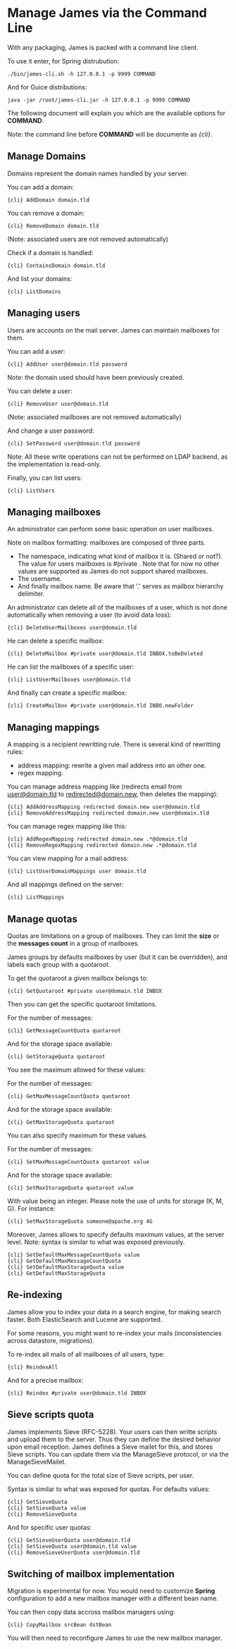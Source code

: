 Manage James via the Command Line
=================================

With any packaging, James is packed with a command line client.

To use it enter, for Spring distrubution:

```
./bin/james-cli.sh -h 127.0.0.1 -p 9999 COMMAND
```

And for Guice distributions:

```
java -jar /root/james-cli.jar -h 127.0.0.1 -p 9999 COMMAND
```

The following document will explain you which are the available options for **COMMAND**.

Note: the command line before **COMMAND** will be documente as *{cli}*.

## Manage Domains

Domains represent the domain names handled by your server.

You can add a domain:

```
{cli} AddDomain domain.tld
```

You can remove a domain:

```
{cli} RemoveDomain domain.tld
```

(Note: associated users are not removed automatically)

Check if a domain is handled:

```
{cli} ContainsDomain domain.tld
```

And list your domains:

```
{cli} ListDomains
```

## Managing users

Users are accounts on the mail server. James can maintain mailboxes for them.

You can add a user:

```
{cli} AddUser user@domain.tld password
```

Note: the domain used should have been previously created.

You can delete a user:

```
{cli} RemoveUser user@domain.tld
```

(Note: associated mailboxes are not removed automatically)

And change a user password:

```
{cli} SetPassword user@domain.tld password
```

Note: All these write operations can not be performed on LDAP backend, as the implementation is read-only.

Finally, you can list users:

```
{cli} ListUsers
```

## Managing mailboxes

An administrator can perform some basic operation on user mailboxes.

Note on mailbox formatting: mailboxes are composed of three parts.

 - The namespace, indicating what kind of mailbox it is. (Shared or not?). The value for users mailboxes is #private . Note that for now no other values are supported as James do not support shared mailboxes.
 - The username.
 - And finally mailbox name. Be aware that '.' serves as mailbox hierarchy delimiter.

An administrator can delete all of the mailboxes of a user, which is not done automatically when removing a user (to avoid data loss):

```
{cli} DeleteUserMailboxes user@domain.tld
```

He can delete a specific mailbox:

```
{cli} DeleteMailbox #private user@domain.tld INBOX.toBeDeleted
```

He can list the mailboxes of a specific user:

```
{cli} ListUserMailboxes user@domain.tld
```

And finally can create a specific mailbox:

```
{cli} CreateMailbox #private user@domain.tld INBO.newFolder
```

## Managing mappings

A mapping is a recipient rewritting rule. There is several kind of rewritting rules:

 - address mapping: rewrite a given mail address into an other one.
 - regex mapping.

You can manage address mapping like (redirects email from user@domain.tld to redirected@domain.new, then deletes the mapping):

```
{cli} AddAddressMapping redirected domain.new user@domain.tld
{cli} RemoveAddressMapping redirected domain.new user@domain.tld
```

You can manage regex mapping like this:

```
{cli} AddRegexMapping redirected domain.new .*@domain.tld
{cli} RemoveRegexMapping redirected domain.new .*@domain.tld
```

You can view mapping for a mail address:

```
{cli} ListUserDomainMappings user domain.tld
```

And all mappings defined on the server:

```
{cli} ListMappings
```

## Manage quotas

Quotas are limitations on a group of mailboxes. They can limit the **size** or the **messages count** in a group of mailboxes.

James groups by defaults mailboxes by user (but it can be overridden), and labels each group with a quotaroot.

To get the quotaroot a given mailbox belongs to:

```
{cli} GetQuotaroot #private user@domain.tld INBOX
```

Then you can get the specific quotaroot limitations.

For the number of messages:

```
{cli} GetMessageCountQuota quotaroot
```

And for the storage space available:

```
{cli} GetStorageQuota quotaroot
```

You see the maximum allowed for these values:

For the number of messages:

```
{cli} GetMaxMessageCountQuota quotaroot
```

And for the storage space available:

```
{cli} GetMaxStorageQuota quotaroot
```

You can also specify maximum for these values.


For the number of messages:

```
{cli} SetMaxMessageCountQuota quotaroot value
```

And for the storage space available:

```
{cli} SetMaxStorageQuota quotaroot value
```

With value being an integer. Please note the use of units for storage (K, M, G). For instance:


```
{cli} SetMaxStorageQuota someone@apache.org 4G
```

Moreover, James allows to specify defaults maximum values, at the server level. Note: syntax is similar to what was exposed previously.

```
{cli} SetDefaultMaxMessageCountQuota value
{cli} GetDefaultMaxMessageCountQuota
{cli} SetDefaultMaxStorageQuota value
{cli} GetDefaultMaxStorageQuota
```

## Re-indexing

James allow you to index your data in a search engine, for making search faster. Both ElasticSearch and Lucene are supported.

For some reasons, you might want to re-index your mails (inconsistencies across datastore, migrations).

To re-index all mails of all mailboxes of all users, type:

```
{cli} ReindexAll
```

And for a precise mailbox:

```
{cli} Reindex #private user@domain.tld INBOX
```

## Sieve scripts quota

James implements Sieve (RFC-5228). Your users can then writte scripts and upload them to the server. Thus they can
define the desired behavior upon email reception. James defines a Sieve mailet for this, and stores Sieve scripts. You
can update them via the ManageSieve protocol, or via the ManageSieveMailet.

You can define quota for the total size of Sieve scripts, per user.

Syntax is similar to what was exposed for quotas. For defaults values:

```
{cli} GetSieveQuota
{cli} SetSieveQuota value
{cli} RemoveSieveQuota
```

And for specific user quotas:

```
{cli} GetSieveUserQuota user@domain.tld
{cli} SetSieveQuota user@domain.tld value
{cli} RemoveSieveUserQuota user@domain.tld
```

## Switching of mailbox implementation

Migration is experimental for now. You would need to customize **Spring** configuration to add a new mailbox manager with a different bean name.

You can then copy data accross mailbox managers using:

```
{cli} CopyMailbox srcBean dstBean
```

You will then need to reconfigure James to use the new mailbox manager.
